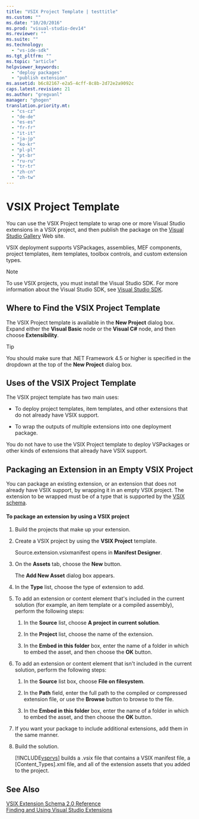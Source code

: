 ```yaml
---
title: "VSIX Project Template | testtitle"
ms.custom: ""
ms.date: "10/20/2016"
ms.prod: "visual-studio-dev14"
ms.reviewer: ""
ms.suite: ""
ms.technology: 
  - "vs-ide-sdk"
ms.tgt_pltfrm: ""
ms.topic: "article"
helpviewer_keywords: 
  - "deploy packages"
  - "publish extension"
ms.assetid: b6c82167-e2a5-4cff-8c8b-2d72e2a9092c
caps.latest.revision: 21
ms.author: "gregvanl"
manager: "ghogen"
translation.priority.mt: 
  - "cs-cz"
  - "de-de"
  - "es-es"
  - "fr-fr"
  - "it-it"
  - "ja-jp"
  - "ko-kr"
  - "pl-pl"
  - "pt-br"
  - "ru-ru"
  - "tr-tr"
  - "zh-cn"
  - "zh-tw"
---
```

# VSIX Project Template
You can use the VSIX Project template to wrap one or more Visual Studio extensions in a VSIX project, and then publish the package on the [Visual Studio Gallery](http://go.microsoft.com/fwlink/?LinkID=123847) Web site.  
  
 VSIX deployment supports VSPackages, assemblies, MEF components, project templates, item templates, toolbox controls, and custom extension types.  
  
> [!NOTE]
>  To use VSIX projects, you must install the Visual Studio SDK. For more information about the Visual Studio SDK, see [Visual Studio SDK](../extensibility/visual-studio-sdk.md).  
  
## Where to Find the VSIX Project Template  
 The VSIX Project template is available in the **New Project** dialog box. Expand either the **Visual Basic** node or the **Visual C#** node, and then choose **Extensibility**.  
  
> [!TIP]
>  You should make sure that .NET Framework 4.5 or higher is specified in the dropdown at the top of the **New Project** dialog box.  
  
## Uses of the VSIX Project Template  
 The VSIX project template has two main uses:  
  
-   To deploy project templates, item templates, and other extensions that do not already have VSIX support.  
  
-   To wrap the outputs of multiple extensions into one deployment package.  
  
 You do not have to use the VSIX Project template to deploy VSPackages or other kinds of extensions that already have VSIX support.  
  
## Packaging an Extension in an Empty VSIX Project  
 You can package an existing extension, or an extension that does not already have VSIX support, by wrapping it in an empty VSIX project. The extension to be wrapped must be of a type that is supported by the [VSIX schema](../extensibility/vsix-extension-schema-2.0-reference.md).  
  
#### To package an extension by using a VSIX project  
  
1.  Build the projects that make up your extension.  
  
2.  Create a VSIX project by using the **VSIX Project** template.  
  
     Source.extension.vsixmanifest opens in **Manifest Designer**.  
  
3.  On the **Assets** tab, choose the **New** button.  
  
     The **Add New Asset** dialog box appears.  
  
4.  In the **Type** list, choose the type of extension to add.  
  
5.  To add an extension or content element that's included in the current solution (for example, an item template or a compiled assembly), perform the following steps:  
  
    1.  In the **Source** list, choose **A project in current solution**.  
  
    2.  In the **Project** list, choose the name of the extension.  
  
    3.  In the **Embed in this folder** box, enter the name of a folder in which to embed the asset, and then choose the **OK** button.  
  
6.  To add an extension or content element that isn't included in the current solution, perform the following steps:  
  
    1.  In the **Source** list box, choose **File on filesystem**.  
  
    2.  In the **Path** field, enter the full path to the compiled or compressed extension file, or use the **Browse** button to browse to the file.  
  
    3.  In the **Embed in this folder** box, enter the name of a folder in which to embed the asset, and then choose the **OK** button.  
  
7.  If you want your package to include additional extensions, add them in the same manner.  
  
8.  Build the solution.  
  
     [!INCLUDE[vsprvs](../code-quality/includes/vsprvs_md.md)] builds a .vsix file that contains a VSIX manifest file, a [Content_Types].xml file, and all of the extension assets that you added to the project.  
  
## See Also  
 [VSIX Extension Schema 2.0 Reference](../extensibility/vsix-extension-schema-2.0-reference.md)   
 [Finding and Using Visual Studio Extensions](../ide/finding-and-using-visual-studio-extensions.md)